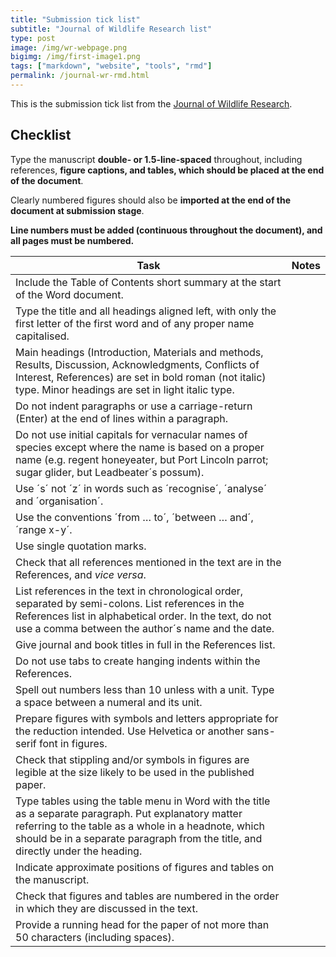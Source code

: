 ```yaml
---
title: "Submission tick list"
subtitle: "Journal of Wildlife Research list"
type: post
image: /img/wr-webpage.png
bigimg: /img/first-image1.png
tags: ["markdown", "website", "tools", "rmd"]
permalink: /journal-wr-rmd.html
---
```


This is the submission tick list from the [Journal of Wildlife Research](http://www.publish.csiro.au/wr/forauthors).

## Checklist

Type the manuscript **double- or 1.5-line-spaced** throughout, including references, **figure captions, and tables, which should be placed at the end of the document**. 

Clearly numbered figures should also be **imported at the end of the document at submission stage**. 

**Line numbers must be added (continuous throughout the document), and all pages must be numbered.**



| Task                                                         | Notes |
| ------------------------------------------------------------ | ----- |
| Include the Table of Contents short summary at the start of the Word document. |       |
| Type the title and all headings aligned left, with only the first letter of the first word and of any proper name capitalised. |       |
| Main headings (Introduction, Materials and methods, Results, Discussion, Acknowledgments, Conflicts of Interest, References) are set in bold roman (not italic) type. Minor headings are set in light italic type. |       |
| Do not indent paragraphs or use a carriage-return (Enter) at the end of lines within a paragraph. |       |
| Do not use initial capitals for vernacular names of species except where the name is based on a proper name (e.g. regent honeyeater, but Port Lincoln parrot; sugar glider, but Leadbeater´s possum). |       |
| Use ´s´ not ´z´ in words such as ´recognise´, ´analyse´ and ´organisation´. |       |
| Use the conventions ´from … to´, ´between … and´, ´range x-y´. |       |
| Use single quotation marks.                                  |       |
| Check that all references mentioned in the text are in the References, and *vice versa*. |       |
| List references in the text in chronological order, separated by semi-colons. List references in the References list in alphabetical order. In the text, do not use a comma between the author´s name and the date. |       |
| Give journal and book titles in full in the References list. |       |
| Do not use tabs to create hanging indents within the References. |       |
| Spell out numbers less than 10 unless with a unit. Type a space between a numeral and its unit. |       |
| Prepare figures with symbols and letters appropriate for the reduction intended. Use Helvetica or another sans-serif font in figures. |       |
| Check that stippling and/or symbols in figures are legible at the size likely to be used in the published paper. |       |
| Type tables using the table menu in Word with the title as a separate paragraph. Put explanatory matter referring to the table as a whole in a headnote, which should be in a separate paragraph from the title, and directly under the heading. |       |
| Indicate approximate positions of figures and tables on the manuscript. |       |
| Check that figures and tables are numbered in the order in which they are discussed in the text. |       |
| Provide a running head for the paper of not more than 50 characters (including spaces). |       |